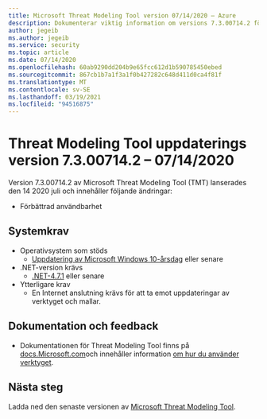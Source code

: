 ```yaml
---
title: Microsoft Threat Modeling Tool version 07/14/2020 – Azure
description: Dokumenterar viktig information om versions 7.3.00714.2 för Threat Models Tool.
author: jegeib
ms.author: jegeib
ms.service: security
ms.topic: article
ms.date: 07/14/2020
ms.openlocfilehash: 60ab9290dd204b9e65fcc612d1b590785450ebed
ms.sourcegitcommit: 867cb1b7a1f3a1f0b427282c648d411d0ca4f81f
ms.translationtype: MT
ms.contentlocale: sv-SE
ms.lasthandoff: 03/19/2021
ms.locfileid: "94516875"
---
```

# <a name="threat-modeling-tool-update-release-73007142---07142020"></a>Threat Modeling Tool uppdaterings version 7.3.00714.2 – 07/14/2020

Version 7.3.00714.2 av Microsoft Threat Modeling Tool (TMT) lanserades den 14 2020 juli och innehåller följande ändringar:

- Förbättrad användbarhet

## <a name="system-requirements"></a>Systemkrav

- Operativsystem som stöds
  - [Uppdatering av Microsoft Windows 10-årsdag](https://blogs.windows.com/windowsexperience/2016/08/02/how-to-get-the-windows-10-anniversary-update/#HTkoK5Zdv0g2F2Zq.97) eller senare
- .NET-version krävs
  - [.NET-4.7.1](https://go.microsoft.com/fwlink/?LinkId=863262) eller senare
- Ytterligare krav
  - En Internet anslutning krävs för att ta emot uppdateringar av verktyget och mallar.

## <a name="documentation-and-feedback"></a>Dokumentation och feedback

- Dokumentationen för Threat Modeling Tool finns på [docs.Microsoft.com](./threat-modeling-tool.md)och innehåller information [om hur du använder verktyget](./threat-modeling-tool-getting-started.md).

## <a name="next-steps"></a>Nästa steg

Ladda ned den senaste versionen av [Microsoft Threat Modeling Tool](https://aka.ms/threatmodelingtool).